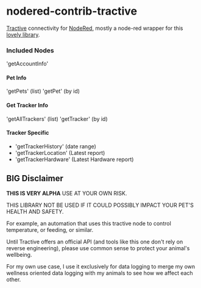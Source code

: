 # nodered-contrib-tractive

[Tractive](https://tractive.com/) connectivity for [NodeRed](http://nodered.org), mostly a node-red wrapper for this [lovely library](https://github.com/FAXES/tractive).

### Included Nodes

'getAccountInfo'

#### Pet Info

'getPets' (list)
'getPet' (by id)

#### Get Tracker Info

'getAllTrackers' (list)
'getTracker' (by id)

#### Tracker Specific

- 'getTrackerHistory' (date range)
- 'getTrackerLocation' (Latest report)
- 'getTrackerHardware' (Latest Hardware report)

## BIG Disclaimer

**THIS IS VERY ALPHA** USE AT YOUR OWN RISK.

THIS LIBRARY NOT BE USED IF IT COULD POSSIBLY IMPACT YOUR PET'S HEALTH AND SAFETY.

For example, an automation that uses this tractive node to control temperature, or feeding, or similar.

Until Tractive offers an official API (and tools like this one don't rely on reverse engineering), please use common sense to protect your animal's wellbeing.

For my own use case, I use it exclusively for data logging to merge my own wellness oriented data logging with my animals to see how we affect each other.
